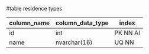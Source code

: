 #table residence types

| column_name | column_data_type | index    |
| ----------- | ---------------- | -------- |
| id          | int              | PK NN AI |
| name        | nvarchar(16)     | UQ NN         |
